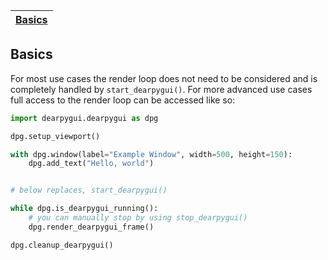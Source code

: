 | [Basics](#basics) |
|-|

## Basics
For most use cases the render loop does not need to be considered and is completely handled by `start_dearpygui()`. 
For more advanced use cases full access to the render loop can be accessed like so:


```Python
import dearpygui.dearpygui as dpg

dpg.setup_viewport()

with dpg.window(label="Example Window", width=500, height=150):
    dpg.add_text("Hello, world")


# below replaces, start_dearpygui()

while dpg.is_dearpygui_running():
    # you can manually stop by using stop_dearpygui()
    dpg.render_dearpygui_frame()

dpg.cleanup_dearpygui()
```